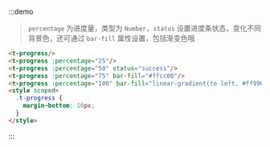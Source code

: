 :::demo
> `percentage` 为进度量，类型为 `Number`，`status` 设置进度条状态，变化不同背景色，还可通过 `bar-fill` 属性设置，包括渐变色哦
```html
<t-progress/>
<t-progress :percentage="25"/>
<t-progress :percentage="50" status="success"/>
<t-progress :percentage="75" bar-fill="#ffcc00"/>
<t-progress :percentage="100" bar-fill="linear-gradient(to left, #ff9900, #ffcc00)"/>
<style scoped>
  .t-progress {
    margin-bottom: 10px;
  }
</style>
```
:::
